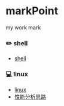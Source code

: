 # markPoint

my work mark

### :pencil2: shell
- [shell](https://github.com/zrongh90/markPoint/blob/master/shell.md)


### :computer: linux
- [linux](https://github.com/zrongh90/markPoint/blob/master/linux.md)
- [性能分析思路](https://github.com/zrongh90/markPoint/blob/master/perform_analysis.md)